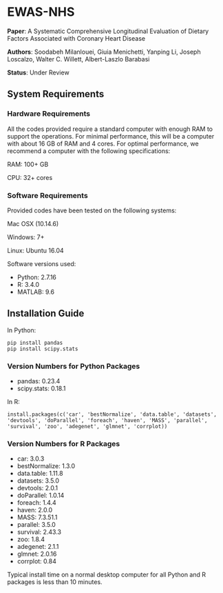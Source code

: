 <p align="justify">


# EWAS-NHS
  
**Paper**: A Systematic Comprehensive Longitudinal Evaluation of Dietary Factors Associated with Coronary Heart Disease

**Authors**: Soodabeh Milanlouei, Giuia Menichetti, Yanping Li, Joseph Loscalzo, Walter C. Willett, Albert-Laszlo Barabasi

**Status**: Under Review


## System Requirements

### Hardware Requirements

All the codes provided require a standard computer with enough RAM to support the operations. For minimal performance, this will be a computer with about 16 GB of RAM and 4 cores. For optimal performance, we recommend a computer with the following specifications:

RAM: 100+ GB

CPU: 32+ cores

### Software Requirements

Provided codes have been tested on the following systems:

Mac OSX (10.14.6) 

Windows: 7+

Linux: Ubuntu 16.04

Software versions used:
* Python: 2.7.16
* R: 3.4.0
* MATLAB: 9.6

## Installation Guide

In Python:

```
pip install pandas
pip install scipy.stats 
```
### Version Numbers for Python Packages

* pandas: 0.23.4
* scipy.stats: 0.18.1

In R:
```
install.packages(c('car', 'bestNormalize', 'data.table', 'datasets', 'devtools', 'doParallel', 'foreach', 'haven', 'MASS', 'parallel', 'survival', 'zoo', 'adegenet', 'glmnet', 'corrplot))
```
### Version Numbers for R Packages

* car: 3.0.3
* bestNormalize: 1.3.0
* data.table: 1.11.8
* datasets: 3.5.0
* devtools: 2.0.1
* doParallel: 1.0.14
* foreach: 1.4.4
* haven: 2.0.0
* MASS: 7.3.51.1
* parallel: 3.5.0
* survival: 2.43.3
* zoo: 1.8.4
* adegenet: 2.1.1
* glmnet: 2.0.16
* corrplot: 0.84


Typical install time on a normal desktop computer for all Python and R packages is less than 10 minutes.

</p>



